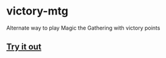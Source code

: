 # victory-mtg
Alternate way to play Magic the Gathering with victory points

## [Try it out](https://vivianeasley.github.io/victory-mtg/)

